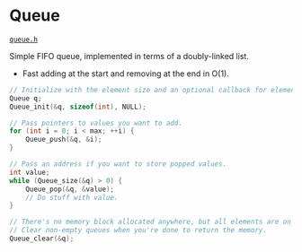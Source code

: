 # Queue

[`queue.h`](./../src/queue.h)

Simple FIFO queue, implemented in terms of a doubly-linked list.

- Fast adding at the start and removing at the end in O(1).

```C
// Initialize with the element size and an optional callback for element destruction.
Queue q;
Queue_init(&q, sizeof(int), NULL);

// Pass pointers to values you want to add.
for (int i = 0; i < max; ++i) {
    Queue_push(&q, &i);
}

// Pass an address if you want to store popped values.
int value;
while (Queue_size(&q) > 0) {
    Queue_pop(&q, &value);
    // Do stuff with value.
}

// There's no memory block allocated anywhere, but all elements are on the heap.
// Clear non-empty queues when you're done to return the memory.
Queue_clear(&q);
```
